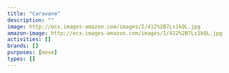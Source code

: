 ```yaml
---
title: "Caravane"
description: ""
image: http://ecx.images-amazon.com/images/I/412%2B7Ls1kQL.jpg
amazon-image: http://ecx.images-amazon.com/images/I/412%2B7Ls1kQL.jpg
activities: []
brands: []
purposes: [move]
types: []
---
```

